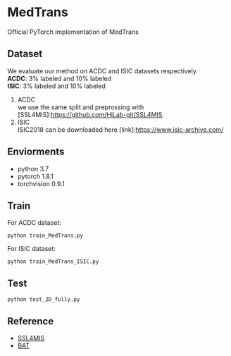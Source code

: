 # MedTrans
Official PyTorch implementation of MedTrans  
## Dataset    
We evaluate our method on ACDC and ISIC datasets respectively.  
**ACDC**: 3% labeled and 10% labeled  
**ISIC**: 3% labeled and 10% labeled  

1. ACDC  
we use the same split and preprossing with [SSL4MIS]:https://github.com/HiLab-git/SSL4MIS. 
2. ISIC  
ISIC2018 can be downloaded here [link]:https://www.isic-archive.com/

## Enviorments
- python 3.7
- pytorch 1.8.1
- torchvision 0.9.1  

## Train  
For ACDC dataset:
```
python train_MedTrans.py
```
For ISIC dataset:
```
python train_MedTrans_ISIC.py
```
## Test
```
python test_2D_fully.py
```
## Reference
- [SSL4MIS](https://github.com/HiLab-git/SSL4MIS)
- [BAT](https://github.com/jcwang123/BA-Transformer)
